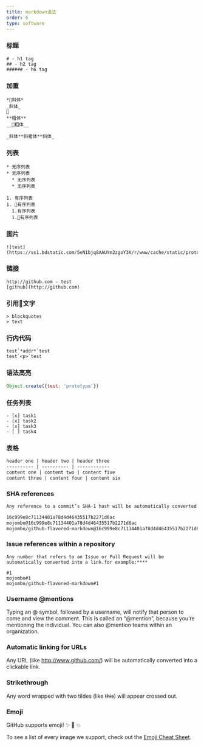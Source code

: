 ```yaml
---
title: markdown语法
order: 6
type: software
---
```


### 标题

```
# - h1 tag
## - h2 tag
###### - h6 tag
```

### 加重

```
*斜体*
_斜体_

**粗体**
__粗体__

_斜体**斜粗体**斜体_
```

### 列表

```
* 无序列表
* 无序列表
  * 无序列表
  * 无序列表

1. 有序列表
1. 有序列表
  1.有序列表
  1.有序列表
```

### 图片

```
![test](https://ss1.bdstatic.com/5eN1bjq8AAUYm2zgoY3K/r/www/cache/static/protocol/https/home/img/qrcode/zbios_x2_9d645d9.png)
```

### 链接

```
http://github.com - test
[github](http://github.com)
```

### 引用文字

```
> blockquotes
> text
```

### 行内代码

```
test`*addr*`test
test`<p>`test
```

### 语法高亮

```js
Object.create({test: 'prototype'})
```

### 任务列表

```
- [x] task1
- [x] task2
- [x] task3
- [ ] task4
```

### 表格

```txt
header one | header two | header three
---------- | ---------- | ------------
content one | content two | content five
content three | content four | content six
```

### SHA references

```txt
Any reference to a commit’s SHA-1 hash will be automatically converted into a link to that commit on GitHub.for example:

16c999e8c71134401a78d4d46435517b2271d6ac
mojombo@16c999e8c71134401a78d4d46435517b2271d6ac
mojombo/github-flavored-markdown@16c999e8c71134401a78d4d46435517b2271d6ac

```

### Issue references within a repository

```
Any number that refers to an Issue or Pull Request will be automatically converted into a link.for example:****

#1
mojombo#1
mojombo/github-flavored-markdown#1
```

### Username @mentions

Typing an @ symbol, followed by a username, will notify that person to come and view the comment. This is called an “@mention”, because you’re mentioning the individual. You can also @mention teams within an organization.

### Automatic linking for URLs

Any URL (like http://www.github.com/) will be automatically converted into a clickable link.

### Strikethrough

Any word wrapped with two tildes (like ~~this~~) will appear crossed out.

### Emoji

GitHub supports emoji! :sparkles: :camel: :boom:

To see a list of every image we support, check out the [Emoji Cheat Sheet](https://www.webpagefx.com/tools/emoji-cheat-sheet/).
